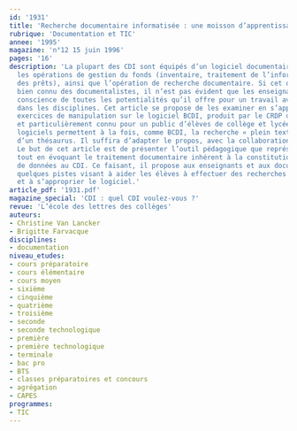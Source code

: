 ```yaml
---
id: '1931'
title: 'Recherche documentaire informatisée : une moisson d’apprentissages…'
rubrique: 'Documentation et TIC'
annee: '1995'
magazine: 'n°12 15 juin 1996'
pages: '16'
description: 'La plupart des CDI sont équipés d’un logiciel documentaire qui automatise
  les opérations de gestion du fonds (inventaire, traitement de l’information, enregistrement
  des prêts), ainsi que l’opération de recherche documentaire. Si cet outil est maintenant
  bien connu des documentalistes, il n’est pas évident que les enseignants aient pris
  conscience de toutes les potentialités qu’il offre pour un travail avec les élèves
  dans les disciplines. Cet article se propose de les examiner en s’appuyant sur des
  exercices de manipulation sur le logiciel BCDI, produit par le CRDP de Poitiers
  et particulièrement connu pour un public d’élèves de collège et lycée. D’autres
  logiciels permettent à la fois, comme BCDI, la recherche « plein texte » et à partir
  d’un thésaurus. Il suffira d’adapter le propos, avec la collaboration du documentaliste.
  Le but de cet article est de présenter l’outil pédagogique que représente ce logiciel,
  tout en évoquant le traitement documentaire inhérent à la constitution d’une banque
  de données au CDI. Ce faisant, il propose aux enseignants et aux documentalistes
  quelques pistes visant à aider les élèves à effectuer des recherches pertinentes
  et à s’approprier le logiciel.'
article_pdf: '1931.pdf'
magazine_special: 'CDI : quel CDI voulez-vous ?'
revue: 'L’école des lettres des collèges'
auteurs:
- Christine Van Lancker
- Brigitte Farvacque
disciplines:
- documentation
niveau_etudes:
- cours préparatoire
- cours élémentaire
- cours moyen
- sixième
- cinquième
- quatrième
- troisième
- seconde
- seconde technologique
- première
- première technologique
- terminale
- bac pro
- BTS
- classes préparatoires et concours
- agrégation
- CAPES
programmes:
- TIC
---
```

